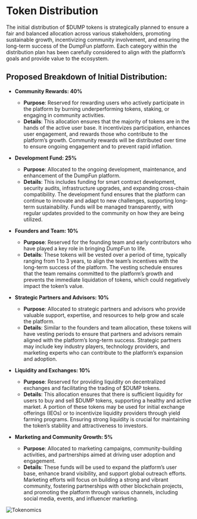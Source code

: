 # Token Distribution

The initial distribution of $DUMP tokens is strategically planned to ensure a fair and balanced allocation across various stakeholders, promoting sustainable growth, incentivizing community involvement, and ensuring the long-term success of the DumpFun platform. Each category within the distribution plan has been carefully considered to align with the platform’s goals and provide value to the ecosystem.

## Proposed Breakdown of Initial Distribution:

- **Community Rewards: 40%**
  - **Purpose**: Reserved for rewarding users who actively participate in the platform by burning underperforming tokens, staking, or engaging in community activities.
  - **Details**: This allocation ensures that the majority of tokens are in the hands of the active user base. It incentivizes participation, enhances user engagement, and rewards those who contribute to the platform’s growth. Community rewards will be distributed over time to ensure ongoing engagement and to prevent rapid inflation.

- **Development Fund: 25%**
  - **Purpose**: Allocated to the ongoing development, maintenance, and enhancement of the DumpFun platform.
  - **Details**: This includes funding for smart contract development, security audits, infrastructure upgrades, and expanding cross-chain compatibility. The development fund ensures that the platform can continue to innovate and adapt to new challenges, supporting long-term sustainability. Funds will be managed transparently, with regular updates provided to the community on how they are being utilized.

- **Founders and Team: 10%**
  - **Purpose**: Reserved for the founding team and early contributors who have played a key role in bringing DumpFun to life.
  - **Details**: These tokens will be vested over a period of time, typically ranging from 1 to 3 years, to align the team’s incentives with the long-term success of the platform. The vesting schedule ensures that the team remains committed to the platform’s growth and prevents the immediate liquidation of tokens, which could negatively impact the token’s value.

- **Strategic Partners and Advisors: 10%**
  - **Purpose**: Allocated to strategic partners and advisors who provide valuable support, expertise, and resources to help grow and scale the platform.
  - **Details**: Similar to the founders and team allocation, these tokens will have vesting periods to ensure that partners and advisors remain aligned with the platform’s long-term success. Strategic partners may include key industry players, technology providers, and marketing experts who can contribute to the platform’s expansion and adoption.

- **Liquidity and Exchanges: 10%**
  - **Purpose**: Reserved for providing liquidity on decentralized exchanges and facilitating the trading of $DUMP tokens.
  - **Details**: This allocation ensures that there is sufficient liquidity for users to buy and sell $DUMP tokens, supporting a healthy and active market. A portion of these tokens may be used for initial exchange offerings (IEOs) or to incentivize liquidity providers through yield farming programs. Ensuring strong liquidity is crucial for maintaining the token’s stability and attractiveness to investors.

- **Marketing and Community Growth: 5%**
  - **Purpose**: Allocated to marketing campaigns, community-building activities, and partnerships aimed at driving user adoption and engagement.
  - **Details**: These funds will be used to expand the platform’s user base, enhance brand visibility, and support global outreach efforts. Marketing efforts will focus on building a strong and vibrant community, fostering partnerships with other blockchain projects, and promoting the platform through various channels, including social media, events, and influencer marketing.


![Tokenomics](/img/tokenomics.png)